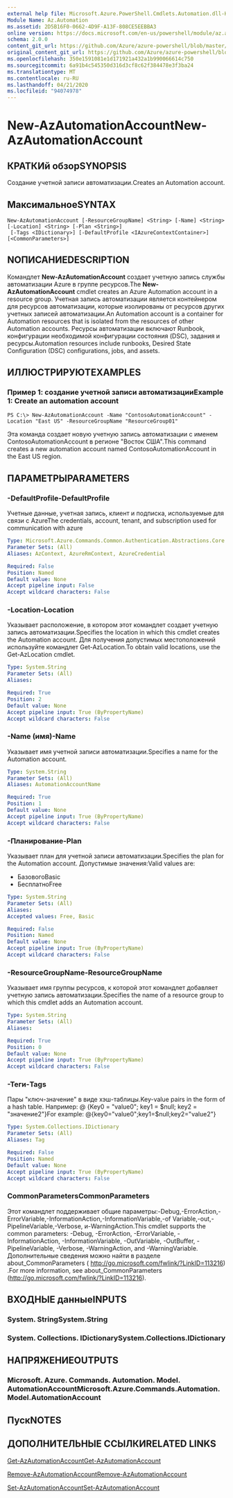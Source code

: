 ```yaml
---
external help file: Microsoft.Azure.PowerShell.Cmdlets.Automation.dll-Help.xml
Module Name: Az.Automation
ms.assetid: 2D5B16F0-0662-4D9F-A13F-808CE5EEBBA3
online version: https://docs.microsoft.com/en-us/powershell/module/az.automation/new-azautomationaccount
schema: 2.0.0
content_git_url: https://github.com/Azure/azure-powershell/blob/master/src/Automation/Automation/help/New-AzAutomationAccount.md
original_content_git_url: https://github.com/Azure/azure-powershell/blob/master/src/Automation/Automation/help/New-AzAutomationAccount.md
ms.openlocfilehash: 350e1591081e1d171921a432a1b990066614c750
ms.sourcegitcommit: 6a91b4c545350d316d3cf8c62f384478e3f3ba24
ms.translationtype: MT
ms.contentlocale: ru-RU
ms.lasthandoff: 04/21/2020
ms.locfileid: "94074978"
---
```

# <span data-ttu-id="679b2-101">New-AzAutomationAccount</span><span class="sxs-lookup"><span data-stu-id="679b2-101">New-AzAutomationAccount</span></span>

## <span data-ttu-id="679b2-102">КРАТКИй обзор</span><span class="sxs-lookup"><span data-stu-id="679b2-102">SYNOPSIS</span></span>
<span data-ttu-id="679b2-103">Создание учетной записи автоматизации.</span><span class="sxs-lookup"><span data-stu-id="679b2-103">Creates an Automation account.</span></span>

## <span data-ttu-id="679b2-104">Максимальное</span><span class="sxs-lookup"><span data-stu-id="679b2-104">SYNTAX</span></span>

```
New-AzAutomationAccount [-ResourceGroupName] <String> [-Name] <String> [-Location] <String> [-Plan <String>]
 [-Tags <IDictionary>] [-DefaultProfile <IAzureContextContainer>] [<CommonParameters>]
```

## <span data-ttu-id="679b2-105">NОПИСАНИЕ</span><span class="sxs-lookup"><span data-stu-id="679b2-105">DESCRIPTION</span></span>
<span data-ttu-id="679b2-106">Командлет **New-AzAutomationAccount** создает учетную запись службы автоматизации Azure в группе ресурсов.</span><span class="sxs-lookup"><span data-stu-id="679b2-106">The **New-AzAutomationAccount** cmdlet creates an Azure Automation account in a resource group.</span></span>
<span data-ttu-id="679b2-107">Учетная запись автоматизации является контейнером для ресурсов автоматизации, которые изолированы от ресурсов других учетных записей автоматизации.</span><span class="sxs-lookup"><span data-stu-id="679b2-107">An Automation account is a container for Automation resources that is isolated from the resources of other Automation accounts.</span></span> <span data-ttu-id="679b2-108">Ресурсы автоматизации включают Runbook, конфигурации необходимой конфигурации состояния (DSC), задания и ресурсы.</span><span class="sxs-lookup"><span data-stu-id="679b2-108">Automation resources include runbooks, Desired State Configuration (DSC) configurations, jobs, and assets.</span></span>

## <span data-ttu-id="679b2-109">ИЛЛЮСТРИРУЮТ</span><span class="sxs-lookup"><span data-stu-id="679b2-109">EXAMPLES</span></span>

### <span data-ttu-id="679b2-110">Пример 1: создание учетной записи автоматизации</span><span class="sxs-lookup"><span data-stu-id="679b2-110">Example 1: Create an automation account</span></span>
```
PS C:\> New-AzAutomationAccount -Name "ContosoAutomationAccount" -Location "East US" -ResourceGroupName "ResourceGroup01"
```

<span data-ttu-id="679b2-111">Эта команда создает новую учетную запись автоматизации с именем ContosoAutomationAccount в регионе "Восток США".</span><span class="sxs-lookup"><span data-stu-id="679b2-111">This command creates a new automation account named ContosoAutomationAccount in the East US region.</span></span>

## <span data-ttu-id="679b2-112">ПАРАМЕТРЫ</span><span class="sxs-lookup"><span data-stu-id="679b2-112">PARAMETERS</span></span>

### <span data-ttu-id="679b2-113">-DefaultProfile</span><span class="sxs-lookup"><span data-stu-id="679b2-113">-DefaultProfile</span></span>
<span data-ttu-id="679b2-114">Учетные данные, учетная запись, клиент и подписка, используемые для связи с Azure</span><span class="sxs-lookup"><span data-stu-id="679b2-114">The credentials, account, tenant, and subscription used for communication with azure</span></span>

```yaml
Type: Microsoft.Azure.Commands.Common.Authentication.Abstractions.Core.IAzureContextContainer
Parameter Sets: (All)
Aliases: AzContext, AzureRmContext, AzureCredential

Required: False
Position: Named
Default value: None
Accept pipeline input: False
Accept wildcard characters: False
```

### <span data-ttu-id="679b2-115">-Location</span><span class="sxs-lookup"><span data-stu-id="679b2-115">-Location</span></span>
<span data-ttu-id="679b2-116">Указывает расположение, в котором этот командлет создает учетную запись автоматизации.</span><span class="sxs-lookup"><span data-stu-id="679b2-116">Specifies the location in which this cmdlet creates the Automation account.</span></span>
<span data-ttu-id="679b2-117">Для получения допустимых местоположений используйте командлет Get-AzLocation.</span><span class="sxs-lookup"><span data-stu-id="679b2-117">To obtain valid locations, use the Get-AzLocation cmdlet.</span></span>

```yaml
Type: System.String
Parameter Sets: (All)
Aliases:

Required: True
Position: 2
Default value: None
Accept pipeline input: True (ByPropertyName)
Accept wildcard characters: False
```

### <span data-ttu-id="679b2-118">-Name (имя)</span><span class="sxs-lookup"><span data-stu-id="679b2-118">-Name</span></span>
<span data-ttu-id="679b2-119">Указывает имя учетной записи автоматизации.</span><span class="sxs-lookup"><span data-stu-id="679b2-119">Specifies a name for the Automation account.</span></span>

```yaml
Type: System.String
Parameter Sets: (All)
Aliases: AutomationAccountName

Required: True
Position: 1
Default value: None
Accept pipeline input: True (ByPropertyName)
Accept wildcard characters: False
```

### <span data-ttu-id="679b2-120">-Планирование</span><span class="sxs-lookup"><span data-stu-id="679b2-120">-Plan</span></span>
<span data-ttu-id="679b2-121">Указывает план для учетной записи автоматизации.</span><span class="sxs-lookup"><span data-stu-id="679b2-121">Specifies the plan for the Automation account.</span></span>
<span data-ttu-id="679b2-122">Допустимые значения:</span><span class="sxs-lookup"><span data-stu-id="679b2-122">Valid values are:</span></span>
- <span data-ttu-id="679b2-123">Базового</span><span class="sxs-lookup"><span data-stu-id="679b2-123">Basic</span></span>
- <span data-ttu-id="679b2-124">Бесплатно</span><span class="sxs-lookup"><span data-stu-id="679b2-124">Free</span></span>

```yaml
Type: System.String
Parameter Sets: (All)
Aliases:
Accepted values: Free, Basic

Required: False
Position: Named
Default value: None
Accept pipeline input: True (ByPropertyName)
Accept wildcard characters: False
```

### <span data-ttu-id="679b2-125">-ResourceGroupName</span><span class="sxs-lookup"><span data-stu-id="679b2-125">-ResourceGroupName</span></span>
<span data-ttu-id="679b2-126">Указывает имя группы ресурсов, к которой этот командлет добавляет учетную запись автоматизации.</span><span class="sxs-lookup"><span data-stu-id="679b2-126">Specifies the name of a resource group to which this cmdlet adds an Automation account.</span></span>

```yaml
Type: System.String
Parameter Sets: (All)
Aliases:

Required: True
Position: 0
Default value: None
Accept pipeline input: True (ByPropertyName)
Accept wildcard characters: False
```

### <span data-ttu-id="679b2-127">-Теги</span><span class="sxs-lookup"><span data-stu-id="679b2-127">-Tags</span></span>
<span data-ttu-id="679b2-128">Пары "ключ-значение" в виде хэш-таблицы.</span><span class="sxs-lookup"><span data-stu-id="679b2-128">Key-value pairs in the form of a hash table.</span></span> <span data-ttu-id="679b2-129">Например: @ {Key0 = "value0"; key1 = $null; key2 = "значение2"}</span><span class="sxs-lookup"><span data-stu-id="679b2-129">For example: @{key0="value0";key1=$null;key2="value2"}</span></span>

```yaml
Type: System.Collections.IDictionary
Parameter Sets: (All)
Aliases: Tag

Required: False
Position: Named
Default value: None
Accept pipeline input: True (ByPropertyName)
Accept wildcard characters: False
```

### <span data-ttu-id="679b2-130">CommonParameters</span><span class="sxs-lookup"><span data-stu-id="679b2-130">CommonParameters</span></span>
<span data-ttu-id="679b2-131">Этот командлет поддерживает общие параметры:-Debug,-ErrorAction,-ErrorVariable,-InformationAction,-InformationVariable,-of Variable,-out,-PipelineVariable,-Verbose, и-WarningAction.</span><span class="sxs-lookup"><span data-stu-id="679b2-131">This cmdlet supports the common parameters: -Debug, -ErrorAction, -ErrorVariable, -InformationAction, -InformationVariable, -OutVariable, -OutBuffer, -PipelineVariable, -Verbose, -WarningAction, and -WarningVariable.</span></span> <span data-ttu-id="679b2-132">Дополнительные сведения можно найти в разделе about_CommonParameters ( http://go.microsoft.com/fwlink/?LinkID=113216) .</span><span class="sxs-lookup"><span data-stu-id="679b2-132">For more information, see about_CommonParameters (http://go.microsoft.com/fwlink/?LinkID=113216).</span></span>

## <span data-ttu-id="679b2-133">ВХОДНЫЕ данные</span><span class="sxs-lookup"><span data-stu-id="679b2-133">INPUTS</span></span>

### <span data-ttu-id="679b2-134">System. String</span><span class="sxs-lookup"><span data-stu-id="679b2-134">System.String</span></span>

### <span data-ttu-id="679b2-135">System. Collections. IDictionary</span><span class="sxs-lookup"><span data-stu-id="679b2-135">System.Collections.IDictionary</span></span>

## <span data-ttu-id="679b2-136">НАПРЯЖЕНИЕ</span><span class="sxs-lookup"><span data-stu-id="679b2-136">OUTPUTS</span></span>

### <span data-ttu-id="679b2-137">Microsoft. Azure. Commands. Automation. Model. AutomationAccount</span><span class="sxs-lookup"><span data-stu-id="679b2-137">Microsoft.Azure.Commands.Automation.Model.AutomationAccount</span></span>

## <span data-ttu-id="679b2-138">Пуск</span><span class="sxs-lookup"><span data-stu-id="679b2-138">NOTES</span></span>

## <span data-ttu-id="679b2-139">ДОПОЛНИТЕЛЬНЫЕ ССЫЛКИ</span><span class="sxs-lookup"><span data-stu-id="679b2-139">RELATED LINKS</span></span>

[<span data-ttu-id="679b2-140">Get-AzAutomationAccount</span><span class="sxs-lookup"><span data-stu-id="679b2-140">Get-AzAutomationAccount</span></span>](./Get-AzAutomationAccount.md)

[<span data-ttu-id="679b2-141">Remove-AzAutomationAccount</span><span class="sxs-lookup"><span data-stu-id="679b2-141">Remove-AzAutomationAccount</span></span>](./Remove-AzAutomationAccount.md)

[<span data-ttu-id="679b2-142">Set-AzAutomationAccount</span><span class="sxs-lookup"><span data-stu-id="679b2-142">Set-AzAutomationAccount</span></span>](./Set-AzAutomationAccount.md)
